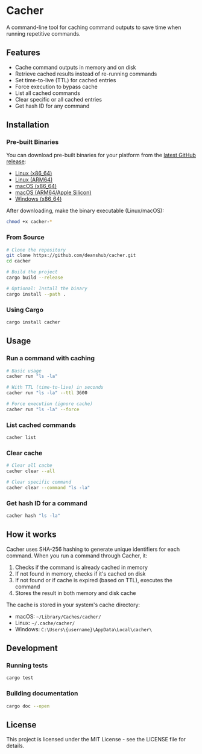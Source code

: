 # Cacher

A command-line tool for caching command outputs to save time when running repetitive commands.

## Features

- Cache command outputs in memory and on disk
- Retrieve cached results instead of re-running commands
- Set time-to-live (TTL) for cached entries
- Force execution to bypass cache
- List all cached commands
- Clear specific or all cached entries
- Get hash ID for any command

## Installation

### Pre-built Binaries

You can download pre-built binaries for your platform from the [latest GitHub release](https://github.com/deanshub/cacher/releases/latest):

- [Linux (x86_64)](https://github.com/deanshub/cacher/releases/latest/download/cacher-linux-amd64)
- [Linux (ARM64)](https://github.com/deanshub/cacher/releases/latest/download/cacher-linux-arm64)
- [macOS (x86_64)](https://github.com/deanshub/cacher/releases/latest/download/cacher-macos-amd64)
- [macOS (ARM64/Apple Silicon)](https://github.com/deanshub/cacher/releases/latest/download/cacher-macos-arm64)
- [Windows (x86_64)](https://github.com/deanshub/cacher/releases/latest/download/cacher-windows-amd64.exe)

After downloading, make the binary executable (Linux/macOS):

```bash
chmod +x cacher-*
```

### From Source

```bash
# Clone the repository
git clone https://github.com/deanshub/cacher.git
cd cacher

# Build the project
cargo build --release

# Optional: Install the binary
cargo install --path .
```

### Using Cargo

```bash
cargo install cacher
```

## Usage

### Run a command with caching

```bash
# Basic usage
cacher run "ls -la"

# With TTL (time-to-live) in seconds
cacher run "ls -la" --ttl 3600

# Force execution (ignore cache)
cacher run "ls -la" --force
```

### List cached commands

```bash
cacher list
```

### Clear cache

```bash
# Clear all cache
cacher clear --all

# Clear specific command
cacher clear --command "ls -la"
```

### Get hash ID for a command

```bash
cacher hash "ls -la"
```

## How it works

Cacher uses SHA-256 hashing to generate unique identifiers for each command. When you run a command through Cacher, it:

1. Checks if the command is already cached in memory
2. If not found in memory, checks if it's cached on disk
3. If not found or if cache is expired (based on TTL), executes the command
4. Stores the result in both memory and disk cache

The cache is stored in your system's cache directory:
- macOS: `~/Library/Caches/cacher/`
- Linux: `~/.cache/cacher/`
- Windows: `C:\Users\{username}\AppData\Local\cacher\`

## Development

### Running tests

```bash
cargo test
```

### Building documentation

```bash
cargo doc --open
```

## License

This project is licensed under the MIT License - see the LICENSE file for details.
